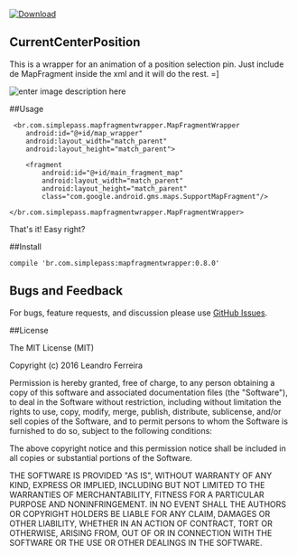 [ ![Download](https://api.bintray.com/packages/lehen01/maven/MapWrapperChoosePlace/images/download.svg) ](https://bintray.com/lehen01/maven/MapWrapperChoosePlace/_latestVersion)

## CurrentCenterPosition
This is a wrapper for an animation of a position selection pin. Just include de MapFragment inside the xml and it will do the rest. =]

![enter image description here](https://lh3.googleusercontent.com/-QcdxY1QGEtY/WDbbYeYQUxI/AAAAAAAAKtQ/fQG7c6jyg2IiIxxvvqsIi-HQWUxcywwbQCLcB/s400/nov-24-2016+10-19-40.gif "nov-24-2016 10-19-40.gif")

##Usage

     <br.com.simplepass.mapfragmentwrapper.MapFragmentWrapper
        android:id="@+id/map_wrapper"
        android:layout_width="match_parent"
        android:layout_height="match_parent">

        <fragment
            android:id="@+id/main_fragment_map"
            android:layout_width="match_parent"
            android:layout_height="match_parent"
            class="com.google.android.gms.maps.SupportMapFragment"/>

    </br.com.simplepass.mapfragmentwrapper.MapFragmentWrapper>

That's it! Easy right?

##Install

    compile 'br.com.simplepass:mapfragmentwrapper:0.8.0'
    
## Bugs and Feedback
For bugs, feature requests, and discussion please use [GitHub Issues](https://github.com/leandroBorgesFerreira/CurrentCenterPositionMap/issues).

##License

The MIT License (MIT)

Copyright (c) 2016 Leandro Ferreira

Permission is hereby granted, free of charge, to any person obtaining a copy of this software and associated documentation files (the "Software"), to deal in the Software without restriction, including without limitation the rights to use, copy, modify, merge, publish, distribute, sublicense, and/or sell copies of the Software, and to permit persons to whom the Software is furnished to do so, subject to the following conditions:

The above copyright notice and this permission notice shall be included in all copies or substantial portions of the Software.

THE SOFTWARE IS PROVIDED "AS IS", WITHOUT WARRANTY OF ANY KIND, EXPRESS OR IMPLIED, INCLUDING BUT NOT LIMITED TO THE WARRANTIES OF MERCHANTABILITY, FITNESS FOR A PARTICULAR PURPOSE AND NONINFRINGEMENT. IN NO EVENT SHALL THE
AUTHORS OR COPYRIGHT HOLDERS BE LIABLE FOR ANY CLAIM, DAMAGES OR OTHER LIABILITY, WHETHER IN AN ACTION OF CONTRACT, TORT OR OTHERWISE, ARISING FROM, OUT OF OR IN CONNECTION WITH THE SOFTWARE OR THE USE OR OTHER DEALINGS IN THE SOFTWARE.
